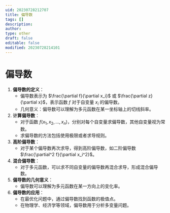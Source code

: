 ```yaml
---
uid: 20230728212707
title: 偏导数
tags: []
description: 
author: 
type: other
draft: false
editable: false
modified: 20230728214101
---
```


# 偏导数

1. **偏导数的定义**：
    - 偏导数表示为 $\frac{\partial f}{\partial x_i}$ 或 $\frac{\partial z}{\partial x}$，表示函数 $f$ 对于自变量 $x_i$ 的偏导数。
    - 几何意义：偏导数可以理解为多元函数在某一坐标轴上的切线斜率。
2. **计算偏导数**：
    - 对于函数 $f(x_1, x_2, ..., x_n)$，分别对每个自变量求偏导数，其他自变量视为常数。
    - 求偏导数的方法包括使用极限或者求导规则。
3. **高阶偏导数**：
    - 对于某个偏导数再次求导，得到高阶偏导数，如二阶偏导数 $\frac{\partial^2 f}{\partial x_i^2}$。
4. **混合偏导数**：
    - 对于多元函数，可以求不同自变量的偏导数再混合求导，形成混合偏导数。
5. **偏导数的几何意义**：
    - 偏导数可以理解为多元函数在某一方向上的变化率。
6. **偏导数的应用**：
    - 在最优化问题中，通过偏导数找到函数的极值点。
    - 在物理学、经济学等领域，偏导数用于分析多变量问题。

